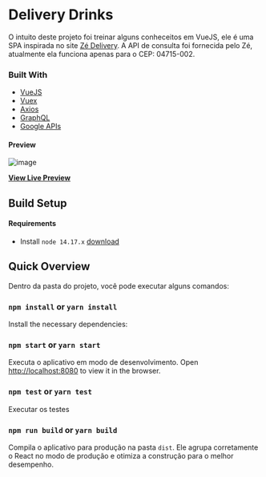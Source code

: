 # Delivery Drinks

O intuito deste projeto foi treinar alguns conheceitos em VueJS, ele é uma SPA inspirada no site <a href= "https://ze.delivery">Zé Delivery</a>. A API de consulta foi fornecida pelo Zé, atualmente ela funciona apenas para o CEP: 04715-002.


### Built With

- [VueJS](https://vuejs.org/)
- [Vuex](https://vuex.vuejs.org/)
- [Axios](https://axios-http.com/)
- [GraphQL](https://graphql.org/)
- [Google APIs](https://developers.google.com/maps)
#### Preview

![image](https://user-images.githubusercontent.com/5199435/138205361-7a66e94e-23b6-4bf9-866a-f9cfe71c16fe.png)

**[View Live Preview](https://ze-delivery-engineering-mbd50rmkk-guialmeida.vercel.app/)**


## Build Setup

#### Requirements

* Install `node 14.17.x` [download](https://nodejs.org/en/download/releases/)

## Quick Overview

Dentro da pasta do projeto, você pode executar alguns comandos:

### `npm install` or `yarn install`

Install the necessary dependencies:

### `npm start` or `yarn start`

Executa o aplicativo em modo de desenvolvimento.
Open [http://localhost:8080](http://localhost:8080) to view it in the browser.

### `npm test` or `yarn test`

Executar os testes

### `npm run build` or `yarn build`

Compila o aplicativo para produção na pasta `dist`. Ele agrupa corretamente o React no modo de produção e otimiza a construção para o melhor desempenho.
